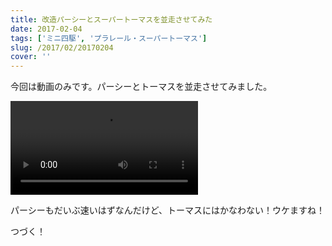 ```yaml
---
title: 改造パーシーとスーパートーマスを並走させてみた
date: 2017-02-04
tags: ['ミニ四駆', 'プラレール・スーパートーマス']
slug: /2017/02/20170204
cover: ''
---
```


<p class="sentence">
今回は動画のみです。パーシーとトーマスを並走させてみました。
</p>
<div class="center"><video class="img-fluid" src="./photo/diary/2017.02.04_01.mp4" controls></div>
<p class="sentence spacing">パーシーもだいぶ速いはずなんだけど、トーマスにはかなわない！ウケますね！</p>
<p class="sentence spacing">つづく！</p>
